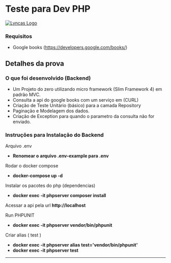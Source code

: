 # Teste para Dev PHP

[![Lyncas Logo](https://img-dev.feedback.house/TCo5z9DrSyX0EQoakV8sJkx1mSg=/fit-in/300x300/smart/https://s3.amazonaws.com/feedbackhouse-media-development/modules%2Fcore%2Fcompany%2F5c9e1b01c5f3d0003c5fa53b%2Flogo%2F5c9ec4f869d1cb003cb7996d)](https://www.lyncas.net)
### Requisitos

- Google books (https://developers.google.com/books/)

## Detalhes da prova

### O que foi desenvolvido (Backend)

- Um Projeto do zero utilizando micro framework (Slim Framework 4) em padrão MVC.
- Consulta a api do google books com um serviço em (CURL)
- Criação de Teste Unitário (básico) para a camada Repository
- Paginação e Modelagem dos dados.
- Criação de Exception para quando o parametro da consulta não for enviado.

### Instruções para Instalação do Backend

Arquivo .env

- <b>Renomear o arquivo .env-example para .env</b>

Rodar o docker compose

- <b>docker-compose up -d</b>

Instalar os pacotes do php (dependencias)

- <b>docker exec -it phpserver composer install</b>

Acessar a api pela url <b>http://localhost</b>

Run PHPUNIT

- <b>docker exec -it phpserver vendor/bin/phpunit</b>

Criar alias ( test )

- <b>docker exec -it phpserver alias test='vendor/bin/phpunit'</b>
- <b>docker exec -it phpserver test</b>

---
